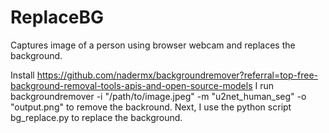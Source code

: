 # ReplaceBG
Captures image of a person using browser webcam and replaces the background.

Install https://github.com/nadermx/backgroundremover?referral=top-free-background-removal-tools-apis-and-open-source-models
I run backgroundremover -i "/path/to/image.jpeg" -m "u2net_human_seg" -o "output.png" to remove the backround.
Next, I use the python script bg_replace.py to replace the background.
